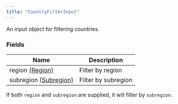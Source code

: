 ```yaml
---
title: "CountryFilterInput"
---
```


An input object for filtering countries.

### Fields

| Name | Description |
|---|---|
| region [(Region)](../enums/region) | Filter by region |
| subregion [(Subregion)](../enums/subregion) | Filter by subregion |

If both `region` and `subregion` are supplied, it will filter by `subregion`.

